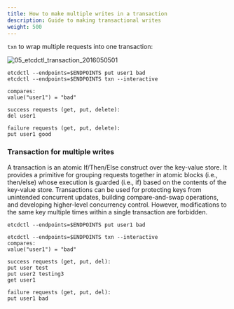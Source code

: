```yaml
---
title: How to make multiple writes in a transaction
description: Guide to making transactional writes
weight: 500
---
```


`txn` to wrap multiple requests into one transaction:

![05_etcdctl_transaction_2016050501](https://storage.googleapis.com/etcd/demo/05_etcdctl_transaction_2016050501.gif)

```shell
etcdctl --endpoints=$ENDPOINTS put user1 bad
etcdctl --endpoints=$ENDPOINTS txn --interactive

compares:
value("user1") = "bad"

success requests (get, put, delete):
del user1

failure requests (get, put, delete):
put user1 good
```

### Transaction for multiple writes

A transaction is an atomic If/Then/Else construct over the key-value store. It provides a primitive for grouping requests together in atomic blocks (i.e., then/else) whose execution is guarded (i.e., if) based on the contents of the key-value store. Transactions can be used for protecting keys from unintended concurrent updates, building compare-and-swap operations, and developing higher-level concurrency control. However, modifications to the same key multiple times within a single transaction are forbidden.

```shell
etcdctl --endpoints=$ENDPOINTS put user1 bad

etcdctl --endpoints=$ENDPOINTS txn --interactive
compares:
value("user1") = "bad"

success requests (get, put, del):
put user test
put user2 testing3
get user1

failure requests (get, put, del):
put user1 bad
```

<!--need to add gif showing the examples for multiple writes and failing when written to same key-->



